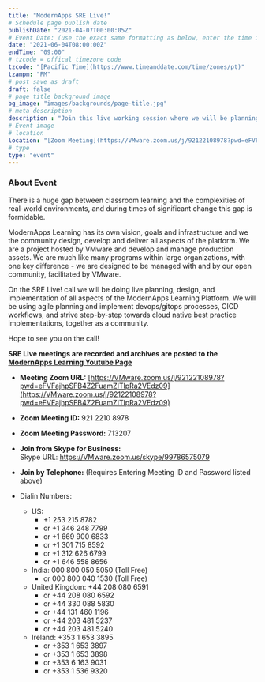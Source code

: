 ```yaml
---
title: "ModernApps SRE Live!"
# Schedule page publish date
publishDate: "2021-04-07T00:00:05Z"
# Event Date: (use the exact same formatting as below, enter the time in 12 hour format in the local timezone of the presenter)
date: "2021-06-04T08:00:00Z"
endTime: "09:00"
# tzcode = offical timezone code
tzcode: "[Pacific Time](https://www.timeanddate.com/time/zones/pt)"
tzampm: "PM"
# post save as draft
draft: false
# page title background image
bg_image: "images/backgrounds/page-title.jpg"
# meta description
description : "Join this live working session where we will be planning and implementing process and project management standards, tools and workflows"
# Event image
# location
location: "[Zoom Meeting](https://VMware.zoom.us/j/92122108978?pwd=eFVFajhpSFB4Z2FuamZITlpRa2VEdz09)"
# type
type: "event"
---
```


### About Event

There is a huge gap between classroom learning and the complexities of real-world environments, and during times of significant change this gap is formidable.
 
ModernApps Learning has its own vision, goals and infrastructure and we the community design, develop and deliver all aspects of the platform.  We are a project hosted by VMware and develop and manage production assets. We are much like many programs within large organizations, with one key difference - we are designed to be managed with and by our open community, facilitated by VMware.  
 
On the SRE Live! call we will be doing live planning, design, and implementation of all aspects of the ModernApps Learning Platform. We will be using agile planning and implement devops/gitops processes, CICD workflows, and strive step-by-step towards cloud native best practice implementations, together as a community.  
 
Hope to see you on the call!  

**SRE Live meetings are recorded and archives are posted to the [ModernApps Learning Youtube Page](https://www.youtube.com/playlist?list=PLITkokHBfePI9AGrsQDgiTigAzCpV2bau)**  

- **Meeting Zoom URL:** [https://VMware.zoom.us/j/92122108978?pwd=eFVFajhpSFB4Z2FuamZITlpRa2VEdz09](https://VMware.zoom.us/j/92122108978?pwd=eFVFajhpSFB4Z2FuamZITlpRa2VEdz09)  

- **Zoom Meeting ID:** 921 2210 8978  

- **Zoom Meeting Password:** 713207  

- **Join from Skype for Business:**  
Skype URL: https://VMware.zoom.us/skype/99786575079

- **Join by Telephone:** (Requires Entering Meeting ID and Password listed above)  

- Dialin Numbers: 
  - US: 
    - +1 253 215 8782 
    - or +1 346 248 7799 
    - or +1 669 900 6833 
    - or +1 301 715 8592 
    - or +1 312 626 6799 
    - or +1 646 558 8656 
  - India: 000 800 050 5050 (Toll Free) 
    - or 000 800 040 1530 (Toll Free) 
  - United Kingdom: +44 208 080 6591 
    - or +44 208 080 6592 
    - or +44 330 088 5830 
    - or +44 131 460 1196 
    - or +44 203 481 5237 
    - or +44 203 481 5240 
  - Ireland: +353 1 653 3895 
    - or +353 1 653 3897 
    - or +353 1 653 3898 
    - or +353 6 163 9031 
    - or +353 1 536 9320 
